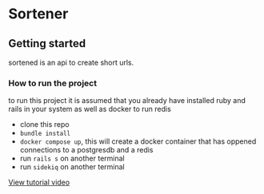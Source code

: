 # Sortener

## Getting started

sortened is an api to create short urls.

### How to run the project

to run this project it is assumed that you already have installed ruby and rails in your system as well as docker to run redis

- clone this repo
- `bundle install`
- `docker compose up`, this will create a docker container that has oppened connections to a postgresdb and a redis
- run `rails s` on another terminal
- run `sidekiq` on another terminal

[View tutorial video]("https://www.loom.com/embed/577a18ba560149deade41d93e59dd1ad")



